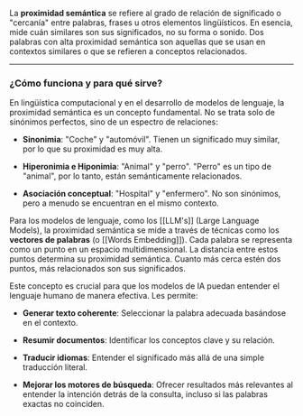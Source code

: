 La **proximidad semántica** se refiere al grado de relación de significado o "cercanía" entre palabras, frases u otros elementos lingüísticos. En esencia, mide cuán similares son sus significados, no su forma o sonido. Dos palabras con alta proximidad semántica son aquellas que se usan en contextos similares o que se refieren a conceptos relacionados.

---

### ¿Cómo funciona y para qué sirve?

En lingüística computacional y en el desarrollo de modelos de lenguaje, la proximidad semántica es un concepto fundamental. No se trata solo de sinónimos perfectos, sino de un espectro de relaciones:

- **Sinonimia**: "Coche" y "automóvil". Tienen un significado muy similar, por lo que su proximidad es muy alta.
    
- **Hiperonimia e Hiponimia**: "Animal" y "perro". "Perro" es un tipo de "animal", por lo tanto, están semánticamente relacionados.
    
- **Asociación conceptual**: "Hospital" y "enfermero". No son sinónimos, pero a menudo se encuentran en el mismo contexto.
    

Para los modelos de lenguaje, como los [[LLM's]] (Large Language Models), la proximidad semántica se mide a través de técnicas como los **vectores de palabras** (o [[Words Embedding]]). Cada palabra se representa como un punto en un espacio multidimensional. La distancia entre estos puntos determina su proximidad semántica. Cuanto más cerca estén dos puntos, más relacionados son sus significados.

Este concepto es crucial para que los modelos de IA puedan entender el lenguaje humano de manera efectiva. Les permite:

- **Generar texto coherente**: Seleccionar la palabra adecuada basándose en el contexto.
    
- **Resumir documentos**: Identificar los conceptos clave y su relación.
    
- **Traducir idiomas**: Entender el significado más allá de una simple traducción literal.
    
- **Mejorar los motores de búsqueda**: Ofrecer resultados más relevantes al entender la intención detrás de la consulta, incluso si las palabras exactas no coinciden.